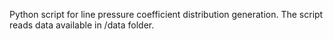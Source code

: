 Python script for line pressure coefficient distribution generation. 
The script reads data available in /data folder.